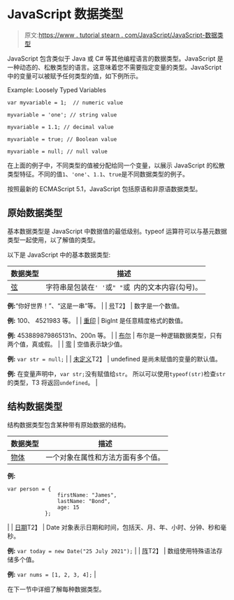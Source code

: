 # JavaScript 数据类型

> 原文:[https://www . tutorial stearn . com/JavaScript/JavaScript-数据类型](https://www.tutorialsteacher.com/javascript/javascript-data-types)

JavaScript 包含类似于 Java 或 C# 等其他编程语言的数据类型。JavaScript 是一种动态的、松散类型的语言。这意味着您不需要指定变量的类型。JavaScript 中的变量可以被赋予任何类型的值，如下例所示。

Example: Loosely Typed Variables

```
var myvariable = 1;  // numeric value

myvariable = 'one'; // string value

myvariable = 1.1; // decimal value

myvariable = true; // Boolean value

myvariable = null; // null value 
```

在上面的例子中，不同类型的值被分配给同一个变量，以展示 JavaScript 的松散类型特征。不同的值`1`、`'one'`、`1.1`、`true`是不同数据类型的例子。

按照最新的 ECMAScript 5.1，JavaScript 包括原语和非原语数据类型。

## 原始数据类型

基本数据类型是 JavaScript 中数据值的最低级别。typeof 运算符可以与基元数据类型一起使用，以了解值的类型。

以下是 JavaScript 中的基本数据类型:

| 数据类型 | 描述 |
| --- | --- |
| [弦](/javascript/javascript-string) | 字符串是包装在`' '`或`" "`或`` ``内的文本内容(勾号)。

**例:**“你好世界！”、“这是一串”等。 |
| [号](/javascript/javascript-number)T2】 | 数字是一个数值。

**例:** 100、 4521983 等。 |
| [重印](/javascript/javascript-boolean) | BigInt 是任意精度格式的数值。

**例:** 453889879865131n、200n 等。 |
| [布尔](/javascript/javascript-boolean) | 布尔是一种逻辑数据类型，只有两个值，真或假。 |
| [零](/javascript/javascript-null-and-undefined) | 空值表示缺少值。

**例:** `var str = null;` |
| [未定义](/javascript/javascript-null-and-undefined)T2】 | undefined 是尚未赋值的变量的默认值。

**例:** 在变量声明中，`var str;`没有赋值给`str`。 所以可以使用`typeof(str)`检查`str`的类型，T3 将返回`undefined`。 |

## 结构数据类型

结构数据类型包含某种带有原始数据的结构。

| 数据类型 | 描述 |
| --- | --- |
| [物体](/javascript/javascript-object) | 一个对象在属性和方法方面有多个值。

**例:**

```
var person = { 
                firstName: "James", 
                lastName: "Bond", 
                age: 15
            }; 
```

 |
| [日期](/javascript/javascript-date)T2】 | Date 对象表示日期和时间，包括天、月、年、小时、分钟、秒和毫秒。

**例:** `var today = new Date("25 July 2021");` |
| [阵](/javascript/javascript-array)T2】 | 数组使用特殊语法存储多个值。

**例:** `var nums = [1, 2, 3, 4];` |

在下一节中详细了解每种数据类型。